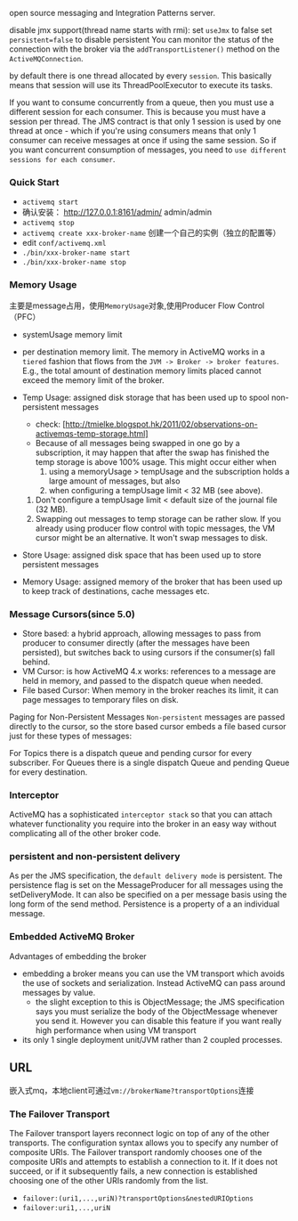 open source messaging and Integration Patterns server.

disable jmx support(thread name starts with rmi): set `useJmx` to false
set `persistent=false` to disable persistent
You can monitor the status of the connection with the broker via the `addTransportListener()` method on the `ActiveMQConnection`.

by default there is one thread allocated by every `session`. This basically means that session will use its ThreadPoolExecutor to execute its tasks.

If you want to consume concurrently from a queue, then you must use a different session for each consumer. This is because you must have a session per thread. The JMS contract is that only 1 session is used by one thread at once - which if you're using consumers means that only 1 consumer can receive messages at once if using the same session. So if you want concurrent consumption of messages, you need to `use different sessions for each consumer`.


### Quick Start
- `activemq start`
- 确认安装： http://127.0.0.1:8161/admin/ admin/admin
- `activemq stop`
- `activemq create xxx-broker-name` 创建一个自己的实例（独立的配置等）
- edit `conf/activemq.xml`
- `./bin/xxx-broker-name start`
- `./bin/xxx-broker-name stop`

### Memory Usage
主要是message占用，使用`MemoryUsage`对象,使用Producer Flow Control（PFC）
- systemUsage memory limit
- per destination memory limit.
The memory in ActiveMQ works in a `tiered` fashion that flows from the `JVM -> Broker -> broker features`. E.g., the total amount of destination memory limits placed cannot exceed the memory limit of the broker.

- Temp Usage: assigned disk storage that has been used up to spool non-persistent messages
    - check: [http://tmielke.blogspot.hk/2011/02/observations-on-activemqs-temp-storage.html]
    - Because of all messages being swapped in one go by a subscription, it may happen that after the swap has finished the temp storage is above 100% usage. This might occur either when 
        1) using a memoryUsage > tempUsage and the subscription holds a large amount of messages, but also 
        2) when configuring a tempUsage limit < 32 MB (see above).
    1. Don't configure a tempUsage limit < default size of the journal file (32 MB).
    2. Swapping out messages to temp storage can be rather slow. If you already using producer flow control with topic messages, the VM cursor might be an alternative. It won't swap messages to disk.
- Store Usage: assigned disk space that has been used up to store persistent messages
- Memory Usage: assigned memory of the broker that has been used up to keep track of destinations, cache messages etc.

### Message Cursors(since 5.0)
- Store based: a hybrid approach, allowing messages to pass from producer to consumer directly (after the messages have been persisted), but switches back to using cursors if the consumer(s) fall behind.
- VM Cursor: is how ActiveMQ 4.x works: references to a message are held in memory, and passed to the dispatch queue when needed.
- File based Cursor: When memory in the broker reaches its limit, it can page messages to temporary files on disk.

Paging for Non-Persistent Messages
`Non-persistent` messages are passed directly to the cursor, so the store based cursor embeds a file based cursor just for these types of messages: 

For Topics there is a dispatch queue and pending cursor for every subscriber.
For Queues there is a single dispatch Queue and pending Queue for every destination.

### Interceptor
ActiveMQ has a sophisticated `interceptor stack` so that you can attach whatever functionality you require into the broker in an easy way without complicating all of the other broker code.

### persistent and non-persistent delivery
As per the JMS specification, the `default delivery mode` is persistent. The persistence flag is set on the MessageProducer for all messages using the setDeliveryMode. It can also be specified on a per message basis using the long form of the send method. Persistence is a property of a an individual message.

### Embedded ActiveMQ Broker
Advantages of embedding the broker
- embedding a broker means you can use the VM transport which avoids the use of sockets and serialization. Instead ActiveMQ can pass around messages by value.
    - the slight exception to this is ObjectMessage; the JMS specification says you must serialize the body of the ObjectMessage whenever you send it. However you can disable this feature if you want really high performance when using VM transport
- its only 1 single deployment unit/JVM rather than 2 coupled processes.

## URL
嵌入式mq，本地client可通过`vm://brokerName?transportOptions`连接
### The Failover Transport
The Failover transport layers reconnect logic on top of any of the other transports. The configuration syntax allows you to specify any number of composite URIs. The Failover transport randomly chooses one of the composite URIs and attempts to establish a connection to it. If it does not succeed, or if it subsequently fails, a new connection is established choosing one of the other URIs randomly from the list.
- `failover:(uri1,...,uriN)?transportOptions&nestedURIOptions`
- `failover:uri1,...,uriN`
